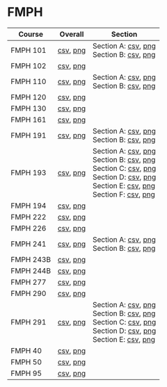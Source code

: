 # FMPH

| Course | Overall | Section |
| ------ | ------- | ------- |
| FMPH 101 | [csv](https://github.com/UCSD-Historical-Enrollment-Data/2024Winter/blob/main/overall/FMPH%20101.csv), [png](https://raw.githubusercontent.com/UCSD-Historical-Enrollment-Data/2024Winter/main/plot_overall/FMPH%20101.png) | Section A: [csv](https://github.com/UCSD-Historical-Enrollment-Data/2024Winter/blob/main/section/FMPH%20101_A.csv), [png](https://raw.githubusercontent.com/UCSD-Historical-Enrollment-Data/2024Winter/main/plot_section/FMPH%20101_A.png)<br>Section B: [csv](https://github.com/UCSD-Historical-Enrollment-Data/2024Winter/blob/main/section/FMPH%20101_B.csv), [png](https://raw.githubusercontent.com/UCSD-Historical-Enrollment-Data/2024Winter/main/plot_section/FMPH%20101_B.png) |
| FMPH 102 | [csv](https://github.com/UCSD-Historical-Enrollment-Data/2024Winter/blob/main/overall/FMPH%20102.csv), [png](https://raw.githubusercontent.com/UCSD-Historical-Enrollment-Data/2024Winter/main/plot_overall/FMPH%20102.png) |  |
| FMPH 110 | [csv](https://github.com/UCSD-Historical-Enrollment-Data/2024Winter/blob/main/overall/FMPH%20110.csv), [png](https://raw.githubusercontent.com/UCSD-Historical-Enrollment-Data/2024Winter/main/plot_overall/FMPH%20110.png) | Section A: [csv](https://github.com/UCSD-Historical-Enrollment-Data/2024Winter/blob/main/section/FMPH%20110_A.csv), [png](https://raw.githubusercontent.com/UCSD-Historical-Enrollment-Data/2024Winter/main/plot_section/FMPH%20110_A.png)<br>Section B: [csv](https://github.com/UCSD-Historical-Enrollment-Data/2024Winter/blob/main/section/FMPH%20110_B.csv), [png](https://raw.githubusercontent.com/UCSD-Historical-Enrollment-Data/2024Winter/main/plot_section/FMPH%20110_B.png) |
| FMPH 120 | [csv](https://github.com/UCSD-Historical-Enrollment-Data/2024Winter/blob/main/overall/FMPH%20120.csv), [png](https://raw.githubusercontent.com/UCSD-Historical-Enrollment-Data/2024Winter/main/plot_overall/FMPH%20120.png) |  |
| FMPH 130 | [csv](https://github.com/UCSD-Historical-Enrollment-Data/2024Winter/blob/main/overall/FMPH%20130.csv), [png](https://raw.githubusercontent.com/UCSD-Historical-Enrollment-Data/2024Winter/main/plot_overall/FMPH%20130.png) |  |
| FMPH 161 | [csv](https://github.com/UCSD-Historical-Enrollment-Data/2024Winter/blob/main/overall/FMPH%20161.csv), [png](https://raw.githubusercontent.com/UCSD-Historical-Enrollment-Data/2024Winter/main/plot_overall/FMPH%20161.png) |  |
| FMPH 191 | [csv](https://github.com/UCSD-Historical-Enrollment-Data/2024Winter/blob/main/overall/FMPH%20191.csv), [png](https://raw.githubusercontent.com/UCSD-Historical-Enrollment-Data/2024Winter/main/plot_overall/FMPH%20191.png) | Section A: [csv](https://github.com/UCSD-Historical-Enrollment-Data/2024Winter/blob/main/section/FMPH%20191_A.csv), [png](https://raw.githubusercontent.com/UCSD-Historical-Enrollment-Data/2024Winter/main/plot_section/FMPH%20191_A.png)<br>Section B: [csv](https://github.com/UCSD-Historical-Enrollment-Data/2024Winter/blob/main/section/FMPH%20191_B.csv), [png](https://raw.githubusercontent.com/UCSD-Historical-Enrollment-Data/2024Winter/main/plot_section/FMPH%20191_B.png) |
| FMPH 193 | [csv](https://github.com/UCSD-Historical-Enrollment-Data/2024Winter/blob/main/overall/FMPH%20193.csv), [png](https://raw.githubusercontent.com/UCSD-Historical-Enrollment-Data/2024Winter/main/plot_overall/FMPH%20193.png) | Section A: [csv](https://github.com/UCSD-Historical-Enrollment-Data/2024Winter/blob/main/section/FMPH%20193_A.csv), [png](https://raw.githubusercontent.com/UCSD-Historical-Enrollment-Data/2024Winter/main/plot_section/FMPH%20193_A.png)<br>Section B: [csv](https://github.com/UCSD-Historical-Enrollment-Data/2024Winter/blob/main/section/FMPH%20193_B.csv), [png](https://raw.githubusercontent.com/UCSD-Historical-Enrollment-Data/2024Winter/main/plot_section/FMPH%20193_B.png)<br>Section C: [csv](https://github.com/UCSD-Historical-Enrollment-Data/2024Winter/blob/main/section/FMPH%20193_C.csv), [png](https://raw.githubusercontent.com/UCSD-Historical-Enrollment-Data/2024Winter/main/plot_section/FMPH%20193_C.png)<br>Section D: [csv](https://github.com/UCSD-Historical-Enrollment-Data/2024Winter/blob/main/section/FMPH%20193_D.csv), [png](https://raw.githubusercontent.com/UCSD-Historical-Enrollment-Data/2024Winter/main/plot_section/FMPH%20193_D.png)<br>Section E: [csv](https://github.com/UCSD-Historical-Enrollment-Data/2024Winter/blob/main/section/FMPH%20193_E.csv), [png](https://raw.githubusercontent.com/UCSD-Historical-Enrollment-Data/2024Winter/main/plot_section/FMPH%20193_E.png)<br>Section F: [csv](https://github.com/UCSD-Historical-Enrollment-Data/2024Winter/blob/main/section/FMPH%20193_F.csv), [png](https://raw.githubusercontent.com/UCSD-Historical-Enrollment-Data/2024Winter/main/plot_section/FMPH%20193_F.png) |
| FMPH 194 | [csv](https://github.com/UCSD-Historical-Enrollment-Data/2024Winter/blob/main/overall/FMPH%20194.csv), [png](https://raw.githubusercontent.com/UCSD-Historical-Enrollment-Data/2024Winter/main/plot_overall/FMPH%20194.png) |  |
| FMPH 222 | [csv](https://github.com/UCSD-Historical-Enrollment-Data/2024Winter/blob/main/overall/FMPH%20222.csv), [png](https://raw.githubusercontent.com/UCSD-Historical-Enrollment-Data/2024Winter/main/plot_overall/FMPH%20222.png) |  |
| FMPH 226 | [csv](https://github.com/UCSD-Historical-Enrollment-Data/2024Winter/blob/main/overall/FMPH%20226.csv), [png](https://raw.githubusercontent.com/UCSD-Historical-Enrollment-Data/2024Winter/main/plot_overall/FMPH%20226.png) |  |
| FMPH 241 | [csv](https://github.com/UCSD-Historical-Enrollment-Data/2024Winter/blob/main/overall/FMPH%20241.csv), [png](https://raw.githubusercontent.com/UCSD-Historical-Enrollment-Data/2024Winter/main/plot_overall/FMPH%20241.png) | Section A: [csv](https://github.com/UCSD-Historical-Enrollment-Data/2024Winter/blob/main/section/FMPH%20241_A.csv), [png](https://raw.githubusercontent.com/UCSD-Historical-Enrollment-Data/2024Winter/main/plot_section/FMPH%20241_A.png)<br>Section B: [csv](https://github.com/UCSD-Historical-Enrollment-Data/2024Winter/blob/main/section/FMPH%20241_B.csv), [png](https://raw.githubusercontent.com/UCSD-Historical-Enrollment-Data/2024Winter/main/plot_section/FMPH%20241_B.png) |
| FMPH 243B | [csv](https://github.com/UCSD-Historical-Enrollment-Data/2024Winter/blob/main/overall/FMPH%20243B.csv), [png](https://raw.githubusercontent.com/UCSD-Historical-Enrollment-Data/2024Winter/main/plot_overall/FMPH%20243B.png) |  |
| FMPH 244B | [csv](https://github.com/UCSD-Historical-Enrollment-Data/2024Winter/blob/main/overall/FMPH%20244B.csv), [png](https://raw.githubusercontent.com/UCSD-Historical-Enrollment-Data/2024Winter/main/plot_overall/FMPH%20244B.png) |  |
| FMPH 277 | [csv](https://github.com/UCSD-Historical-Enrollment-Data/2024Winter/blob/main/overall/FMPH%20277.csv), [png](https://raw.githubusercontent.com/UCSD-Historical-Enrollment-Data/2024Winter/main/plot_overall/FMPH%20277.png) |  |
| FMPH 290 | [csv](https://github.com/UCSD-Historical-Enrollment-Data/2024Winter/blob/main/overall/FMPH%20290.csv), [png](https://raw.githubusercontent.com/UCSD-Historical-Enrollment-Data/2024Winter/main/plot_overall/FMPH%20290.png) |  |
| FMPH 291 | [csv](https://github.com/UCSD-Historical-Enrollment-Data/2024Winter/blob/main/overall/FMPH%20291.csv), [png](https://raw.githubusercontent.com/UCSD-Historical-Enrollment-Data/2024Winter/main/plot_overall/FMPH%20291.png) | Section A: [csv](https://github.com/UCSD-Historical-Enrollment-Data/2024Winter/blob/main/section/FMPH%20291_A.csv), [png](https://raw.githubusercontent.com/UCSD-Historical-Enrollment-Data/2024Winter/main/plot_section/FMPH%20291_A.png)<br>Section B: [csv](https://github.com/UCSD-Historical-Enrollment-Data/2024Winter/blob/main/section/FMPH%20291_B.csv), [png](https://raw.githubusercontent.com/UCSD-Historical-Enrollment-Data/2024Winter/main/plot_section/FMPH%20291_B.png)<br>Section C: [csv](https://github.com/UCSD-Historical-Enrollment-Data/2024Winter/blob/main/section/FMPH%20291_C.csv), [png](https://raw.githubusercontent.com/UCSD-Historical-Enrollment-Data/2024Winter/main/plot_section/FMPH%20291_C.png)<br>Section D: [csv](https://github.com/UCSD-Historical-Enrollment-Data/2024Winter/blob/main/section/FMPH%20291_D.csv), [png](https://raw.githubusercontent.com/UCSD-Historical-Enrollment-Data/2024Winter/main/plot_section/FMPH%20291_D.png)<br>Section E: [csv](https://github.com/UCSD-Historical-Enrollment-Data/2024Winter/blob/main/section/FMPH%20291_E.csv), [png](https://raw.githubusercontent.com/UCSD-Historical-Enrollment-Data/2024Winter/main/plot_section/FMPH%20291_E.png) |
| FMPH 40 | [csv](https://github.com/UCSD-Historical-Enrollment-Data/2024Winter/blob/main/overall/FMPH%2040.csv), [png](https://raw.githubusercontent.com/UCSD-Historical-Enrollment-Data/2024Winter/main/plot_overall/FMPH%2040.png) |  |
| FMPH 50 | [csv](https://github.com/UCSD-Historical-Enrollment-Data/2024Winter/blob/main/overall/FMPH%2050.csv), [png](https://raw.githubusercontent.com/UCSD-Historical-Enrollment-Data/2024Winter/main/plot_overall/FMPH%2050.png) |  |
| FMPH 95 | [csv](https://github.com/UCSD-Historical-Enrollment-Data/2024Winter/blob/main/overall/FMPH%2095.csv), [png](https://raw.githubusercontent.com/UCSD-Historical-Enrollment-Data/2024Winter/main/plot_overall/FMPH%2095.png) |  |
